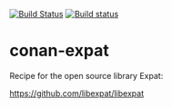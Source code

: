 [![Build Status](https://travis-ci.org/Pix4D/conan-expat.svg?branch=master)](https://travis-ci.org/Pix4D/conan-expat)
[![Build status](https://ci.appveyor.com/api/projects/status/5f6n5ve0fo44648a?svg=true)](https://ci.appveyor.com/project/piponazo/conan-expat-7fpyu)


# conan-expat
Recipe for the open source library Expat:

https://github.com/libexpat/libexpat

